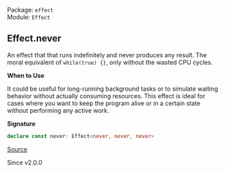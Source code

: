 Package: `effect`<br />
Module: `Effect`<br />

## Effect.never

An effect that that runs indefinitely and never produces any result. The
moral equivalent of `while(true) {}`, only without the wasted CPU cycles.

**When to Use**

It could be useful for long-running background tasks or to simulate waiting
behavior without actually consuming resources. This effect is ideal for cases
where you want to keep the program alive or in a certain state without
performing any active work.

**Signature**

```ts
declare const never: Effect<never, never, never>
```

[Source](https://github.com/Effect-TS/effect/tree/main/packages/effect/src/Effect.ts#L3039)

Since v2.0.0